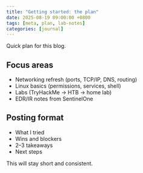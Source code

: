 ```yaml
---
title: "Getting started: the plan"
date: 2025-08-19 09:00:00 +0800
tags: [meta, plan, lab-notes]
categories: [journal]
---
```


Quick plan for this blog.

## Focus areas
- Networking refresh (ports, TCP/IP, DNS, routing)
- Linux basics (permissions, services, shell)
- Labs (TryHackMe → HTB → home lab)
- EDR/IR notes from SentinelOne

## Posting format
- What I tried
- Wins and blockers
- 2–3 takeaways
- Next steps

This will stay short and consistent.
